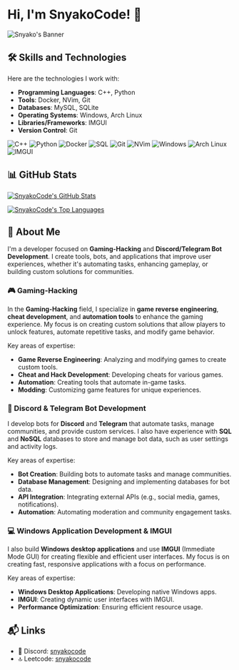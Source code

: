 # Hi, I'm SnyakoCode! 👋
![Snyako's Banner](https://i.pinimg.com/originals/bd/22/12/bd22126371bf5109aceab92256c690fe.gif)

## 🛠️ Skills and Technologies

Here are the technologies I work with:

- **Programming Languages**: C++, Python
- **Tools**: Docker, NVim, Git
- **Databases**: MySQL, SQLite
- **Operating Systems**: Windows, Arch Linux
- **Libraries/Frameworks**: IMGUI
- **Version Control**: Git

![C++](https://img.shields.io/badge/-C%2B%2B-blue?style=flat&logo=cplusplus&logoColor=white)
![Python](https://img.shields.io/badge/-Python-blue?style=flat&logo=python&logoColor=white)
![Docker](https://img.shields.io/badge/-Docker-2496ED?style=flat&logo=docker&logoColor=white)
![SQL](https://img.shields.io/badge/-SQL-00758F?style=flat&logo=sqlite&logoColor=white)
![Git](https://img.shields.io/badge/-Git-F05032?style=flat&logo=git&logoColor=white)
![NVim](https://img.shields.io/badge/-NVim-57A143?style=flat&logo=vim&logoColor=white)
![Windows](https://img.shields.io/badge/-Windows-0078D4?style=flat&logo=windows&logoColor=white)
![Arch Linux](https://img.shields.io/badge/-Arch%20Linux-1793D1?style=flat&logo=arch-linux&logoColor=white)
![IMGUI](https://img.shields.io/badge/-IMGUI-FF8C00?style=flat&logo=appveyor&logoColor=white)

## 📊 GitHub Stats

[![SnyakoCode's GitHub Stats](https://github-readme-stats.vercel.app/api?username=SnyakoCode&show_icons=true&theme=dark&count_private=true&hide_title=true)](https://github.com/SnyakoCode)

[![SnyakoCode's Top Languages](https://github-readme-stats.vercel.app/api/top-langs/?username=SnyakoCode&layout=compact&theme=dark)](https://github.com/SnyakoCode)

## 🚀 About Me

I'm a developer focused on **Gaming-Hacking** and **Discord/Telegram Bot Development**. I create tools, bots, and applications that improve user experiences, whether it's automating tasks, enhancing gameplay, or building custom solutions for communities.

### 🎮 Gaming-Hacking

In the **Gaming-Hacking** field, I specialize in **game reverse engineering**, **cheat development**, and **automation tools** to enhance the gaming experience. My focus is on creating custom solutions that allow players to unlock features, automate repetitive tasks, and modify game behavior.

Key areas of expertise:
- **Game Reverse Engineering**: Analyzing and modifying games to create custom tools.
- **Cheat and Hack Development**: Developing cheats for various games.
- **Automation**: Creating tools that automate in-game tasks.
- **Modding**: Customizing game features for unique experiences.

### 🤖 Discord & Telegram Bot Development

I develop bots for **Discord** and **Telegram** that automate tasks, manage communities, and provide custom services. I also have experience with **SQL** and **NoSQL** databases to store and manage bot data, such as user settings and activity logs.

Key areas of expertise:
- **Bot Creation**: Building bots to automate tasks and manage communities.
- **Database Management**: Designing and implementing databases for bot data.
- **API Integration**: Integrating external APIs (e.g., social media, games, notifications).
- **Automation**: Automating moderation and community engagement tasks.

### 💻 Windows Application Development & IMGUI

I also build **Windows desktop applications** and use **IMGUI** (Immediate Mode GUI) for creating flexible and efficient user interfaces. My focus is on creating fast, responsive applications with a focus on performance.

Key areas of expertise:
- **Windows Desktop Applications**: Developing native Windows apps.
- **IMGUI**: Creating dynamic user interfaces with IMGUI.
- **Performance Optimization**: Ensuring efficient resource usage.

## 📬 Links

- 📧 Discord: [snyakocode](https://discord.com/users/1076432147386216470)
- 🔝 Leetcode: [snyakocode](https://leetcode.com/snyakocode)
